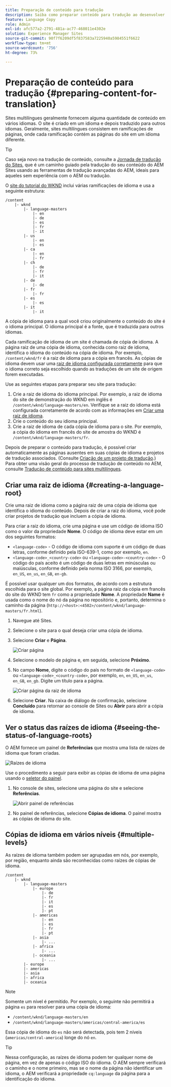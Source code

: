 ```yaml
---
title: Preparação de conteúdo para tradução
description: Saiba como preparar conteúdo para tradução ao desenvolver sites multilíngues.
feature: Language Copy
role: Admin
exl-id: afc577a2-2791-481a-ac77-468011e4302e
solution: Experience Manager Sites
source-git-commit: 90f7f6209df5f837583a7225940a5984551f6622
workflow-type: tm+mt
source-wordcount: '756'
ht-degree: 73%

---
```


# Preparação de conteúdo para tradução {#preparing-content-for-translation}

Sites multilíngues geralmente fornecem alguma quantidade de conteúdo em vários idiomas. O site é criado em um idioma e depois traduzido para outros idiomas. Geralmente, sites multilíngues consistem em ramificações de páginas, onde cada ramificação contém as páginas do site em um idioma diferente.

>[!TIP]
>
>Caso seja novo na tradução de conteúdo, consulte a [Jornada de tradução do Sites](/help/journey-sites/translation/overview.md), que é um caminho guiado pela tradução do seu conteúdo do AEM Sites usando as ferramentas de tradução avançadas do AEM, ideais para aqueles sem experiência com o AEM ou tradução.

O [site do tutorial do WKND](/help/implementing/developing/introduction/develop-wknd-tutorial.md) inclui várias ramificações de idioma e usa a seguinte estrutura:

```text
/content
    |- wknd
        |- language-masters
            |- en
            |- de
            |- es
            |- fr
            |- it
        |- us
            |- en
            |- es
        |- ca
            |- en
            |- fr
        |- ch
            |- de
            |- fr
            |- it
        |- de
            |- de
        |- fr
            |- fr
        |- es
            |- es
        |- it
            |- it
```

A cópia de idioma para a qual você criou originalmente o conteúdo do site é o idioma principal. O idioma principal é a fonte, que é traduzida para outros idiomas.

Cada ramificação de idioma de um site é chamada de cópia de idioma. A página raiz de uma cópia de idioma, conhecida como raiz de idioma, identifica o idioma do conteúdo na cópia de idioma. Por exemplo, `/content/wknd/fr` é a raiz de idioma para a cópia em francês. As cópias de idioma devem usar uma [raiz de idioma configurada corretamente](preparation.md#creating-a-language-root) para que o idioma correto seja escolhido quando as traduções de um site de origem forem executadas.

Use as seguintes etapas para preparar seu site para tradução:

1. Crie a raiz de idioma do idioma principal. Por exemplo, a raiz de idioma do site de demonstração do WKND em inglês é `/content/wknd/language-masters/en`. Verifique se a raiz do idioma está configurada corretamente de acordo com as informações em [Criar uma raiz de idioma](preparation.md#creating-a-language-root).
1. Crie o conteúdo do seu idioma principal.
1. Crie a raiz de idioma de cada cópia de idioma para o site. Por exemplo, a cópia do idioma em francês do site de amostra do WKND é `/content/wknd/language-masters/fr`.

Depois de preparar o conteúdo para tradução, é possível criar automaticamente as páginas ausentes em suas cópias de idioma e projetos de tradução associados. (Consulte [Criação de um projeto de tradução](managing-projects.md).) Para obter uma visão geral do processo de tradução de conteúdo no AEM, consulte [Tradução de conteúdo para sites multilíngues](overview.md).

## Criar uma raiz de idioma {#creating-a-language-root}

Crie uma raiz de idioma como a página raiz de uma cópia de idioma que identifica o idioma do conteúdo. Depois de criar a raiz do idioma, você pode criar projetos de tradução que incluem a cópia de idioma.

Para criar a raiz do idioma, crie uma página e use um código de idioma ISO como o valor da propriedade **Nome**. O código de idioma deve estar em um dos seguintes formatos:

* `<language-code>` - O código de idioma com suporte é um código de duas letras, conforme definido pela ISO-639-1, como por exemplo, `en`.
* `<language-code>_<country-code>` ou `<language-code>-<country-code>` - O código do país aceito é um código de duas letras em minúsculas ou maiúsculas, conforme definido pela norma ISO 3166, por exemplo, `en_US`, `en_us`, `en_GB`, `en-gb`.

É possível usar qualquer um dos formatos, de acordo com a estrutura escolhida para o site global. Por exemplo, a página raiz da cópia em francês do site do WKND tem `fr` como a propriedade **Nome**. A propriedade **Name** é usada como o nome do nó da página no repositório e, portanto, determina o caminho da página (`http://<host>:<4502>/content/wknd/language-masters/fr.html`).

1. Navegue até Sites.
1. Selecione o site para o qual deseja criar uma cópia de idioma.
1. Selecione **Criar** e **Página**.

   ![Criar página](../assets/create-page.png)

1. Selecione o modelo de página e, em seguida, selecione **Próximo**.
1. No campo **Nome**, digite o código do país no formato de `<language-code>` ou `<language-code>_<country-code>`, por exemplo, `en`, `en_US`, `en_us`, `en_GB`, `en_gb`. Digite um título para a página.

   ![Criar página da raiz de idioma](../assets/create-language-root.png)

1. Selecione **Criar**. Na caixa de diálogo de confirmação, selecione **Concluído** para retornar ao console de Sites ou **Abrir** para abrir a cópia de idioma.

## Ver o status das raízes de idioma {#seeing-the-status-of-language-roots}

O AEM fornece um painel de **Referências** que mostra uma lista de raízes de idioma que foram criadas.

![Raízes de idioma](../assets/language-roots.png)

Use o procedimento a seguir para exibir as cópias de idioma de uma página usando o [seletor do painel](/help/sites-cloud/authoring/basic-handling.md#rail-selector).

1. No console de sites, selecione uma página do site e selecione **Referências**.

   ![Abrir painel de referências](../assets/opening-references-rail.png)

1. No painel de referências, selecione **Cópias de idioma**. O painel mostra as cópias de idioma do site.

## Cópias de idioma em vários níveis {#multiple-levels}

As raízes de idioma também podem ser agrupadas em nós, por exemplo, por região, enquanto ainda são reconhecidas como raízes de cópias de idioma.

```text
/content
    |- wknd
        |- language-masters
            |- europe
                |- de
                |- fr
                |- it
                |- es
                ]- pt
            |- americas
                |- en
                |- es
                |- fr
                |- pt
            |- asia
                |- ...
            |- africa
                |- ...
            |- oceania
                |- ...
        |- europe
        |- americas
        |- asia
        |- africa
        |- oceania            
```

>[!NOTE]
>
>Somente um nível é permitido. Por exemplo, o seguinte não permitirá a página `es` para resolver para uma cópia de idioma:
>
>* `/content/wknd/language-masters/en`
>* `/content/wknd/language-masters/americas/central-america/es`
>
> Essa cópia de idioma do `es` não será detectada, pois tem 2 níveis (`americas/central-america`) longe do nó `en`.

>[!TIP]
>
>Nessa configuração, as raízes de idioma podem ter qualquer nome de página, em vez de apenas o código ISO do idioma. O AEM sempre verificará o caminho e o nome primeiro, mas se o nome da página não identificar um idioma, o AEM verificará a propriedade `cq:language` da página para a identificação do idioma.
